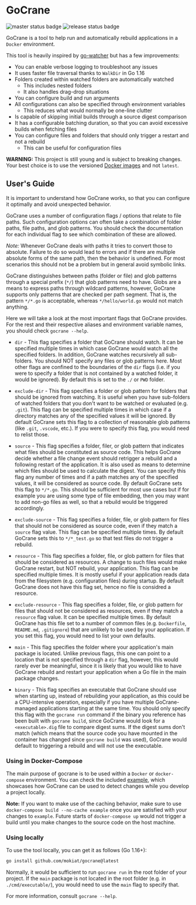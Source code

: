 # GoCrane

![master status badge](https://github.com/mokiat/gocrane/workflows/Master/badge.svg)
![release status badge](https://github.com/mokiat/gocrane/workflows/Release/badge.svg)

GoCrane is a tool to help run and automatically rebuild applications in a `Docker` environment.

This tool is heavily inspired by [go-watcher](https://github.com/canthefason/go-watcher) but has a few improvements:

* You can enable verbose logging to troubleshoot any issues
* It uses faster file traversal thanks to `WalkDir` in Go 1.16
* Folders created within watched folders are automatically watched
    * This includes nested folders
    * It also handles drag-drop situations
* You can configure build and run arguments
* All configurations can also be specified through environment variables
    * This reduces what would normally be one-line clutter
* Is capable of skipping initial builds through a source digest comparison
* It has a configurable batching duration, so that you can avoid excessive builds when fetching files
* You can configure files and folders that should only trigger a restart and not a rebuild
    * This can be useful for configuration files

**WARNING:** This project is still young and is subject to breaking changes. Your best choice is to use the versioned [Docker images](https://hub.docker.com/r/mokiat/gocrane/tags) and not `latest`.

## User's Guide

It is important to understand how GoCrane works, so that you can configure it optimally and avoid unexpected behavior.

GoCrane uses a number of configuration flags / options that relate to file paths. Such configuration options can often take a combination of folder paths, file paths, and glob patterns. You should check the documentation for each individual flag to see which combination of these are allowed.

*Note:* Whenever GoCrane deals with paths it tries to convert those to absolute. Failure to do so would lead to errors and if there are multiple absolute forms of the same path, then the behavior is undefined. For most scenarios this should not be a problem but in general avoid symbolic links.

GoCrane distinguishes between paths (folder or file) and glob patterns through a special prefix (`*/`) that glob patterns need to have. Globs are a means to express paths through wildcard patterns, however, GoCrane supports only patterns that are checked per path segment. That is, the pattern `*/*.go` is acceptable, whereas `*/hello/world.go` would not match anything.

Here we will take a look at the most important flags that GoCrane provides. For the rest and their respective aliases and environment variable names, you should check `gocrane --help`.

* `dir` - This flag specifies a folder that GoCrane should watch. It can be specified multiple times in which case GoCrane would watch all the specified folders. In addition, GoCrane watches recursively all sub-folders. You should NOT specify any files or glob patterns here. Most other flags are confined to the boundaries of the `dir` flags (i.e. if you were to specify a folder that is not contained by a watched folder, it would be ignored). By default this is set to the `./` or `PWD` folder.

* `exclude-dir` - This flag specifies a folder or glob pattern for folders that should be ignored from watching. It is useful when you have sub-folders of watched folders that you don't want to be watched or evaluated (e.g. `.git`). This flag can be specified multiple times in which case if a directory matches any of the specified values it will be ignored. By default GoCrane sets this flag to a collection of reasonable glob patterns (like `.git`, `.vscode`, etc.). If you were to specify this flag, you would need to relist those.

* `source` - This flag specifies a folder, filer, or glob pattern that indicates what files should be constituted as source code. This helps GoCrane decide whether a file change event should retrigger a rebuild and a following restart of the application. It is also used as means to determine which files should be used to calculate the digest. You can specify this flag any number of times and if a path matches any of the specified values, it will be considered as source code. By default GoCrane sets this flag to `*/*.go`. This should be sufficient for most use cases but if for example you are using some type of file embedding, then you may want to add non-go files as well, so that a rebuild would be triggered accordingly.

* `exclude-source` - This flag specifies a folder, file, or glob pattern for files that should not be considered as source code, even if they match a `source` flag value. This flag can be specified multiple times. By default GoCrane sets this to `*/*_test.go` so that test files do not trigger a rebuild.

* `resource` - This flag specifies a folder, file, or glob pattern for files that should be considered as resources. A change to such files would make GoCrane restart, but NOT rebuild, your application. This flag can be specified multiple times. It is mostly useful if your application reads data from the filesystem (e.g. configuration files) during startup. By default GoCrane does not have this flag set, hence no file is considred a resource.

* `exclude-resource` - This flag specifies a folder, file, or glob pattern for files that should not be considered as resources, even if they match a `resource` flag value. It can be specified multiple times. By default GoCrane has this file set to a number of common files (e.g. `Dockerfile`, `README.md`, `.gitignore`) that are unlikely to be used by your application. If you set this flag, you would need to list your own defaults.

* `main` - This flag specifies the folder where your application's main package is located. Unlike previous flags, this one can point to a location that is not specified through a `dir` flag, however, this would rarely ever be meaningful, since it is likely that you would like to have GoCrane rebuild and restart your application when a Go file in the main package changes.

* `binary` - This flag specifies an executable that GoCrane should use when starting up, instead of rebuilding your application, as this could be a CPU-intensive operation, especially if you have multiple GoCrane-managed applications starting at the same time. You should only specify this flag with the `gocrane run` command if the binary you reference has been built with `gocrane build`, since GoCrane would look for a `<executable>.dig` file to compare digest sums. If the digest sums don't match (which means that the source code you have mounted in the container has changed since `gocrane build` was used), GoCrane would default to triggering a rebuild and will not use the executable.

### Using in Docker-Compose

The main purpose of gocrane is to be used within a `Docker` or `docker-compose` environment. You can check the included [example](https://github.com/mokiat/gocrane/tree/master/example), which showcases how GoCrane can be used to detect changes while you develop a project locally.

**Note:** If you want to make use of the caching behavior, make sure to use `docker-compose build --no-cache example` once you are satisfied with your changes to `example`. Future starts of `docker-compose up` would not trigger a build until you make changes to the source code on the host machine.

### Using locally

To use the tool locally, you can get it as follows (Go 1.16+):

```sh
go install github.com/mokiat/gocrane@latest
```

Normally, it would be sufficient to run `gocrane run` in the root folder of your project. If the `main` package is not located in the root folder (e.g. in `./cmd/executable/`), you would need to use the `main` flag to specify that.

For more information, consult `gocrane --help`.
